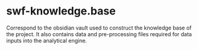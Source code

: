 # swf-knowledge.base
Correspond to the obsidian vault used to construct the knowledge base of the project. It also contains data and pre-processing files required for data inputs into the analytical engine. 
